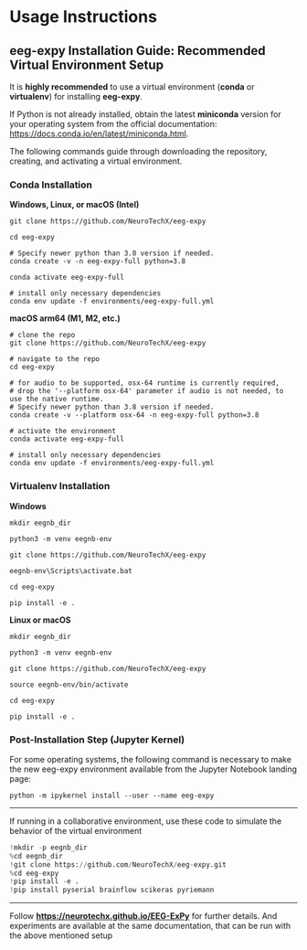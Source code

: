 # Usage Instructions

## eeg-expy Installation Guide: Recommended Virtual Environment Setup

It is **highly recommended** to use a virtual environment (**conda** or **virtualenv**) for installing **eeg-expy**.

If Python is not already installed, obtain the latest **miniconda** version for your operating system from the official documentation: https://docs.conda.io/en/latest/miniconda.html.

The following commands guide through downloading the repository, creating, and activating a virtual environment.

### Conda Installation

**Windows, Linux, or macOS (Intel)**
```
git clone https://github.com/NeuroTechX/eeg-expy

cd eeg-expy

# Specify newer python than 3.8 version if needed.
conda create -v -n eeg-expy-full python=3.8

conda activate eeg-expy-full

# install only necessary dependencies
conda env update -f environments/eeg-expy-full.yml
```
**macOS arm64 (M1, M2, etc.)**
```
# clone the repo
git clone https://github.com/NeuroTechX/eeg-expy

# navigate to the repo
cd eeg-expy

# for audio to be supported, osx-64 runtime is currently required,
# drop the '--platform osx-64' parameter if audio is not needed, to use the native runtime.
# Specify newer python than 3.8 version if needed.
conda create -v --platform osx-64 -n eeg-expy-full python=3.8

# activate the environment
conda activate eeg-expy-full

# install only necessary dependencies
conda env update -f environments/eeg-expy-full.yml
```
### Virtualenv Installation

**Windows**
```
mkdir eegnb_dir

python3 -m venv eegnb-env

git clone https://github.com/NeuroTechX/eeg-expy

eegnb-env\Scripts\activate.bat

cd eeg-expy

pip install -e .
```
**Linux or macOS**
```
mkdir eegnb_dir

python3 -m venv eegnb-env

git clone https://github.com/NeuroTechX/eeg-expy

source eegnb-env/bin/activate

cd eeg-expy

pip install -e .
```
### Post-Installation Step (Jupyter Kernel)

For some operating systems, the following command is necessary to make the new eeg-expy environment available from the Jupyter Notebook landing page:

```
python -m ipykernel install --user --name eeg-expy
```
---
If running in a collaborative environment, use these code to simulate the behavior of the virtual environment
```python
!mkdir -p eegnb_dir
%cd eegnb_dir
!git clone https://github.com/NeuroTechX/eeg-expy.git
%cd eeg-expy
!pip install -e .
!pip install pyserial brainflow scikeras pyriemann
```
---

Follow **https://neurotechx.github.io/EEG-ExPy** for further details.
And experiments are available at the same documentation, that can be run with the above mentioned setup